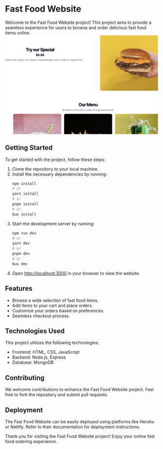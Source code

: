 # Fast Food Website

Welcome to the Fast Food Website project! This project aims to provide a seamless experience for users to browse and order delicious fast food items online.
![Alt text](image.png)
## Getting Started

To get started with the project, follow these steps:

1. Clone the repository to your local machine.
2. Install the necessary dependencies by running:
   ```bash
   npm install
   # or
   yarn install
   # or
   pnpm install
   # or
   bun install
   ```
3. Start the development server by running:
   ```bash
   npm run dev
   # or
   yarn dev
   # or
   pnpm dev
   # or
   bun dev
   ```
4. Open [http://localhost:3000](http://localhost:3000) in your browser to view the website.

## Features

- Browse a wide selection of fast food items.
- Add items to your cart and place orders.
- Customize your orders based on preferences.
- Seamless checkout process.

## Technologies Used

This project utilizes the following technologies:

- Frontend: HTML, CSS, JavaScript
- Backend: Node.js, Express
- Database: MongoDB

## Contributing

We welcome contributions to enhance the Fast Food Website project. Feel free to fork the repository and submit pull requests.

## Deployment

The Fast Food Website can be easily deployed using platforms like Heroku or Netlify. Refer to their documentation for deployment instructions.

Thank you for visiting the Fast Food Website project! Enjoy your online fast food ordering experience. 